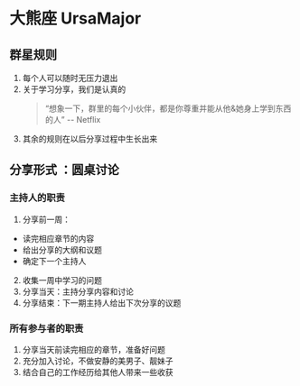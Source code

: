 # 大熊座 UrsaMajor

## 群星规则 
1. 每个人可以随时无压力退出
2. 关于学习分享，我们是认真的
    > “想象一下，群里的每个小伙伴，都是你尊重并能从他&她身上学到东西的人” 
    >                                                                                                          -- Netflix
3. 其余的规则在以后分享过程中生长出来

## 分享形式 ：圆桌讨论
### 主持人的职责 
1. 分享前一周：
- 读完相应章节的内容
- 给出分享的大纲和议题
- 确定下一个主持人 
2. 收集一周中学习的问题 
3. 分享当天：主持分享内容和讨论 
4. 分享结束：下一期主持人给出下次分享的议题 

### 所有参与者的职责 
1. 分享当天前读完相应的章节，准备好问题 
2. 充分加入讨论，不做安静的美男子、靓妹子 
3. 结合自己的工作经历给其他人带来一些收获 



